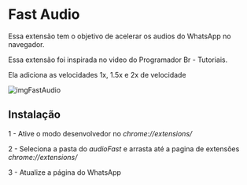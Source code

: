 # Fast Audio 

 Essa extensão tem o objetivo de acelerar os audios do WhatsApp no navegador. 

 Essa extensão foi inspirada no video do Programador Br - Tutoriais.

 Ela adiciona as velocidades 1x, 1.5x e 2x de velocidade    

![imgFastAudio](https://user-images.githubusercontent.com/63865025/87630016-8ac52e00-c70a-11ea-815a-29a30fa023c3.png)

 ## **Instalação**
 
 1 - Ative o modo desenvolvedor no *chrome://extensions/*
 
 2 - Seleciona a pasta do *audioFast* e arrasta até a pagina de extensões *chrome://extensions/*

 3 - Atualize a página do WhatsApp

